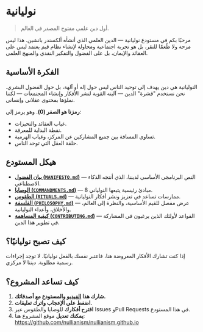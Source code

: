 
# نوليانية 

> أول دين علمي مفتوح المصدر في العالم.

مرحبًا بكم في مستودع نوليانية — الدين العلمي الذي أنشأه ألكسندر بانشين. هذا ليس مزحة ولا طُعمًا للنقر، بل هو تجربة اجتماعية ومحاولة لإنشاء نظام قيم يعتمد ليس على العقائد والإيمان، بل على الفضول والتفكير النقدي والمنهج العلمي.

## الفكرة الأساسية

النوليانية هي دين يهدف إلى توحيد الناس ليس حول إله أو آلهة، بل حول الفضول البشري. نحن نستخدم "قشرة" الدين — آليته القوية لنشر الأفكار وإنشاء المجتمعات — لكننا نملؤها بمحتوى عقلاني وإنساني.

**رمزنا هو الصفر (0)**. وهو يرمز إلى:

- غياب العقائد والتحيزات.
- نقطة البداية للمعرفة.
- تساوي المسافة بين جميع المشاركين عن المركز، وغياب الهرمية.
- حلقة العقل التي توحد الناس.

## هيكل المستودع

- [**بيان الفضول (`MANIFESTO.md`)**](./MANIFESTO.md) — النص البرنامجي الأساسي لديننا، الذي أنتجه الذكاء الاصطناعي.
- [**الوصايا (`COMMANDMENTS.md`)**](./COMMANDMENTS.md) — 8 مبادئ رئيسية يتبعها النولياني.
- [**الطقوس (`RITUALS.md`)**](./RITUALS.md) — ممارسات تساعد في تعزيز ونشر أفكار النوليانية.
- [**الفلسفة (`PHILOSOPHY.md`)**](./PHILOSOPHY.md) — عرض مفصل للقيم الأساسية، والنظرة إلى العالم، والأخلاق، وأعداء النوليانية.
- [**كيفية المساهمة (`CONTRIBUTING.md`)**](./CONTRIBUTING.md) — القواعد لأولئك الذين يرغبون في المشاركة في تطوير هذا الدين.

## كيف تصبح نوليانيًا؟

إذا كنت تشارك الأفكار المعروضة هنا، فاعتبر نفسك بالفعل نوليانيًا. لا توجد إجراءات رسمية مطلوبة. ديننا لا مركزي.

## كيف تساعد المشروع؟

1. **شارك هذا [الفيديو](https://www.youtube.com/watch?v=mCErecXWGCc) والمستودع مع أصدقائك.**
2. **اضغط على الإعجاب واترك تعليقات.**
3. **اقترح أفكارك** للوصايا والطقوس عبر Issues وPull Requests في هذا المستودع.
4. **يمكنك تعديل** موقع المشروع هنا: https://github.com/nullianism/nullianism.github.io
